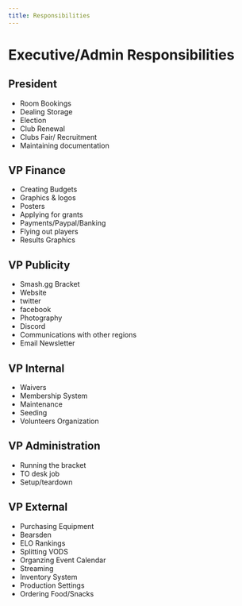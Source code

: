 ```yaml
---
title: Responsibilities
---
```

# Executive/Admin Responsibilities

## President
* Room Bookings
* Dealing Storage
* Election
* Club Renewal
* Clubs Fair/ Recruitment
* Maintaining documentation

## VP Finance
* Creating Budgets
* Graphics & logos
* Posters
* Applying for grants
* Payments/Paypal/Banking
* Flying out players
* Results Graphics

## VP Publicity
* Smash.gg Bracket
* Website
* twitter
* facebook
* Photography
* Discord
* Communications with other regions
* Email Newsletter

## VP Internal
* Waivers
* Membership System
* Maintenance
* Seeding
* Volunteers Organization

## VP Administration
* Running the bracket
* TO desk job
* Setup/teardown

## VP External
* Purchasing Equipment
* Bearsden
* ELO Rankings
* Splitting VODS
* Organzing Event Calendar
* Streaming
* Inventory System
* Production Settings
* Ordering Food/Snacks

